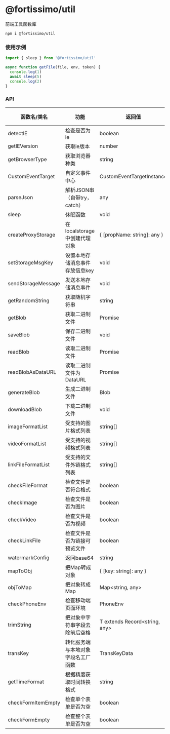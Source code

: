# @fortissimo/util

前端工具函数库

```shell script
npm i @fortissimo/util
```

### 使用示例

```typescript
import { sleep } from '@fortissimo/util'

async function getFile(file, env, token) {
  console.log(1)
  await sleep(5)
  console.log(2)
}
```

### API

| 函数名/类名             | 功能                   | 返回值                           |备注|
|--------------------|----------------------|-------------------------------|---|
| detectIE           | 检查是否为ie              | boolean                       |
| getIEVersion       | 获取ie版本               | number                        |
| getBrowserType     | 获取浏览器种类              | string                        |
| CustomEventTarget  | 自定义事件中心              | CustomEventTargetInstance     |
| parseJson          | 解析JSON串（自带try，catch） | any                           |
| sleep              | 休眠函数                 | void                          |
| createProxyStorage | 在localstorage中创建代理对象 | { [propName: string]: any }   |
| setStorageMsgKey | 设置本地存储消息事件存放信息key    | void                          |
| sendStorageMessage | 发送本地存储消息事件           | void                          |
| getRandomString    | 获取随机字符串              | string                        |
| getBlob            | 获取二进制文件              | Promise<Blob>                 |
| saveBlob           | 保存二进制文件              | void                          |
| readBlob           | 读取二进制文件              | Promise<ReadResult>           |
| readBlobAsDataURL  | 读取二进制文件为DataURL      | Promise<ReadResult>           |
| generateBlob       | 生成二进制文件              | Blob                          |
| downloadBlob       | 下载二进制文件              | void                          |
| imageFormatList    | 受支持的图片格式列表           | string[]                      |
| videoFormatList    | 受支持的视频格式列表           | string[]                      |
| linkFileFormatList | 受支持的文件外链格式列表         | string[]                      |
| checkFileFormat    | 检查文件是否符合格式           | boolean                       |
| checkImage         | 检查文件是否为图片            | boolean                       |
| checkVideo         | 检查文件是否为视频            | boolean                       |
| checkLinkFile      | 检查文件是否为链接可预览文件       | boolean                       |
| watermarkConfig    | 返回base64             | string                        |
| mapToObj           | 把Map转成对象             | { [key: string]: any }        |
| objToMap           | 把对象转成Map             | Map<string, any>              |
| checkPhoneEnv      | 检查移动端页面环境            | PhoneEnv                      |
| trimString         | 把对象中字符串字段去除前后空格      | T extends Record<string, any> |
| transKey           | 转化服务端与本地对象字段名工厂函数    | TransKeyData<T>               |
| getTimeFormat      | 根据精度获取时间转换格式         | string                        |
| checkFormItemEmpty | 检查单个表单是否为空           | boolean                       |
| checkFormEmpty     | 检查整个表单是否为空           | boolean                       |
